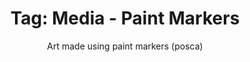 ---
layout: portfolio
title: 'Tag: Media - Paint Markers'
subtitle: Art made using paint markers (posca)
permalink: /portfolio/tags/media/paint-markers
type: tag
uid: paint-markers
pagination:
    enabled: true
    tag: [paint-markers]
---
